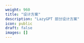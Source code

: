 ```yaml
---
weight: 960
title: "设计方案"
description: "LazyGPT 部分设计方案"
icon: public
draft: false
images: []
---
```

<!-- 960~1050 -->